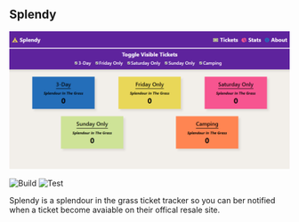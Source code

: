 ## Splendy

![Splendy](./res/splendy-banner.png)

![Build](https://github.com/Riley-March/Splendy-web/workflows/Build/badge.svg)
![Test](https://github.com/Riley-March/Splendy-web/workflows/Test/badge.svg)

Splendy is a splendour in the grass ticket tracker so you can ber notified when a ticket become avaiable
on their offical resale site. 
